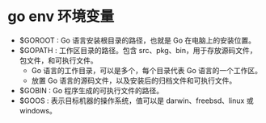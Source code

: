 # go env 环境变量

* $GOROOT : Go 语言安装根目录的路径，也就是 Go 在电脑上的安装位置。
* $GOPATH : 工作区目录的路径。包含 src、pkg、bin，用于存放源码文件，包文件，和可执行文件。
  - Go 语言的工作目录，可以是多个，每个目录代表 Go 语言的一个工作区。
  - 放置 Go 语言的源码文件，以及安装后的归档文件和可执行文件。
* $GOBIN : Go 程序生成的可执行文件的路径。
* $GOOS : 表示目标机器的操作系统，值可以是 darwin、freebsd、linux 或windows。






















